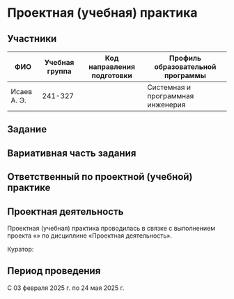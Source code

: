 # Проектная (учебная) практика

## Участники

| ФИО         | Учебная группа | Код направления подготовки | Профиль образовательной программы  |
|-------------|----------------|----------------------------|------------------------------------|
| Исаев А. Э. | 241-327        |                            | Системная и программная инженерия  |


## Задание



## Вариативная часть задания


## Ответственный по проектной (учебной) практике



## Проектная деятельность

Проектная (учебная) практика проводилась в связке с выполнением проекта «» по дисциплине «Проектная деятельность».

Куратор: 

## Период проведения

С 03 февраля 2025 г. по 24 мая 2025 г.
